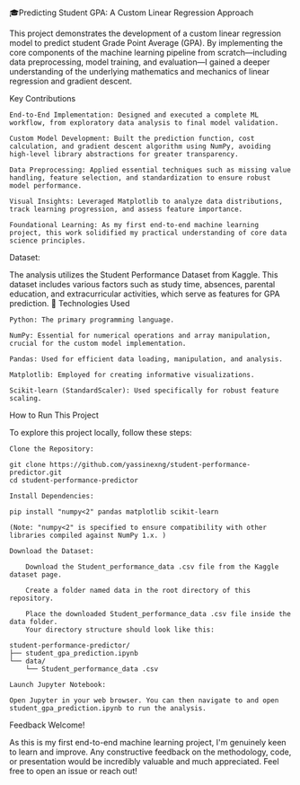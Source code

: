 🎓Predicting Student GPA: A Custom Linear Regression Approach

This project demonstrates the development of a custom linear regression model to predict student Grade Point Average (GPA). By implementing the core components of the machine learning pipeline from scratch—including data preprocessing, model training, and evaluation—I gained a deeper understanding of the underlying mathematics and mechanics of linear regression and gradient descent.

Key Contributions

    End-to-End Implementation: Designed and executed a complete ML workflow, from exploratory data analysis to final model validation.

    Custom Model Development: Built the prediction function, cost calculation, and gradient descent algorithm using NumPy, avoiding high-level library abstractions for greater transparency.

    Data Preprocessing: Applied essential techniques such as missing value handling, feature selection, and standardization to ensure robust model performance.

    Visual Insights: Leveraged Matplotlib to analyze data distributions, track learning progression, and assess feature importance.

    Foundational Learning: As my first end-to-end machine learning project, this work solidified my practical understanding of core data science principles.



Dataset:

The analysis utilizes the Student Performance Dataset from Kaggle. This dataset includes various factors such as study time, absences, parental education, and extracurricular activities, which serve as features for GPA prediction.
🧠 Technologies Used

    Python: The primary programming language.

    NumPy: Essential for numerical operations and array manipulation, crucial for the custom model implementation.

    Pandas: Used for efficient data loading, manipulation, and analysis.

    Matplotlib: Employed for creating informative visualizations.

    Scikit-learn (StandardScaler): Used specifically for robust feature scaling.

How to Run This Project

To explore this project locally, follow these steps:

    Clone the Repository:

    git clone https://github.com/yassinexng/student-performance-predictor.git
    cd student-performance-predictor

    Install Dependencies:

    pip install "numpy<2" pandas matplotlib scikit-learn

    (Note: "numpy<2" is specified to ensure compatibility with other libraries compiled against NumPy 1.x. )

    Download the Dataset:

        Download the Student_performance_data .csv file from the Kaggle dataset page.

        Create a folder named data in the root directory of this repository.

        Place the downloaded Student_performance_data .csv file inside the data folder.
        Your directory structure should look like this:

    student-performance-predictor/
    ├── student_gpa_prediction.ipynb
    └── data/
        └── Student_performance_data .csv

    Launch Jupyter Notebook:

    Open Jupyter in your web browser. You can then navigate to and open student_gpa_prediction.ipynb to run the analysis.

 Feedback Welcome!

As this is my first end-to-end machine learning project, I'm genuinely keen to learn and improve. Any constructive feedback on the methodology, code, or presentation would be incredibly valuable and much appreciated. Feel free to open an issue or reach out!

